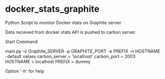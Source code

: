 # docker_stats_graphite
Python Script to monitor Docker stats on Graphite server

Data recieved from docker stats API is pushed to carbon server.


Start Command:

main.py  -s Graphite_SERVER -p GRAPHITE_PORT -e PREFIX -n HOSTNAME
-default values
 carbon_server = 'localhost'
 carbon_port = 2003
 HOSTNAME = localhost
 PREFIX = dummy

Option '-h' for help

